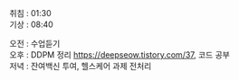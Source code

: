 취침 : 01:30  
기상 : 08:40  
  
오전 : 수업듣기  
오후 : DDPM 정리 https://deepseow.tistory.com/37, 코드 공부  
저녁 : 잔여백신 투여, 헬스케어 과제 전처리  
